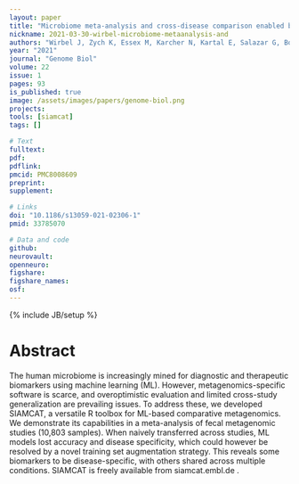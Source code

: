 ```yaml
---
layout: paper
title: "Microbiome meta-analysis and cross-disease comparison enabled by the SIAMCAT machine learning toolbox"
nickname: 2021-03-30-wirbel-microbiome-metaanalysis-and
authors: "Wirbel J, Zych K, Essex M, Karcher N, Kartal E, Salazar G, Bork P, Sunagawa S, Zeller G"
year: "2021"
journal: "Genome Biol"
volume: 22
issue: 1
pages: 93
is_published: true
image: /assets/images/papers/genome-biol.png
projects:
tools: [siamcat]
tags: []

# Text
fulltext:
pdf:
pdflink:
pmcid: PMC8008609
preprint:
supplement:

# Links
doi: "10.1186/s13059-021-02306-1"
pmid: 33785070

# Data and code
github:
neurovault:
openneuro:
figshare:
figshare_names:
osf:
---
```

{% include JB/setup %}

# Abstract

The human microbiome is increasingly mined for diagnostic and therapeutic biomarkers using machine learning (ML). However, metagenomics-specific software is scarce, and overoptimistic evaluation and limited cross-study generalization are prevailing issues. To address these, we developed SIAMCAT, a versatile R toolbox for ML-based comparative metagenomics. We demonstrate its capabilities in a meta-analysis of fecal metagenomic studies (10,803 samples). When naively transferred across studies, ML models lost accuracy and disease specificity, which could however be resolved by a novel training set augmentation strategy. This reveals some biomarkers to be disease-specific, with others shared across multiple conditions. SIAMCAT is freely available from siamcat.embl.de .
